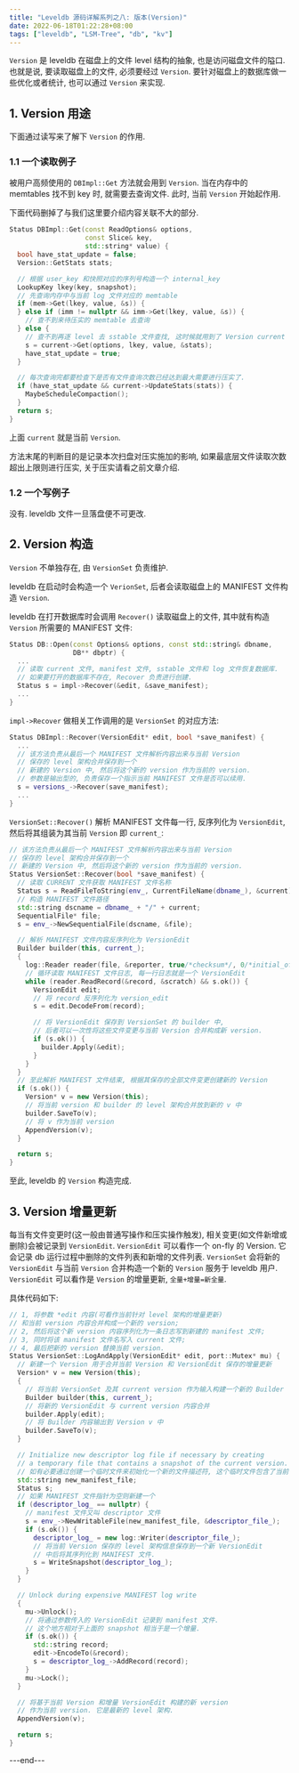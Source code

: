 ```yaml
---
title: "Leveldb 源码详解系列之八: 版本(Version)"
date: 2022-06-18T01:22:28+08:00
tags: ["leveldb", "LSM-Tree", "db", "kv"]
---
```


`Version` 是 leveldb 在磁盘上的文件 level 结构的抽象, 也是访问磁盘文件的隘口. 也就是说, 要读取磁盘上的文件, 必须要经过 `Version`. 要针对磁盘上的数据库做一些优化或者统计, 也可以通过 `Version` 来实现.

## 1. Version 用途

下面通过读写来了解下 `Version` 的作用. 

### 1.1 一个读取例子

被用户高频使用的 `DBImpl::Get` 方法就会用到 `Version`. 当在内存中的 memtables 找不到 key 时, 就需要去查询文件. 此时, 当前 `Version` 开始起作用.

下面代码删掉了与我们这里要介绍内容关联不大的部分.

```c++
Status DBImpl::Get(const ReadOptions& options,
                   const Slice& key,
                   std::string* value) {
  bool have_stat_update = false;
  Version::GetStats stats;

  // 根据 user_key 和快照对应的序列号构造一个 internal_key
  LookupKey lkey(key, snapshot);
  // 先查询内存中与当前 log 文件对应的 memtable
  if (mem->Get(lkey, value, &s)) {
  } else if (imm != nullptr && imm->Get(lkey, value, &s)) {
    // 查不到来待压实的 memtable 去查询
  } else {
    // 查不到再逐 level 去 sstable 文件查找, 这时候就用到了 Version current
    s = current->Get(options, lkey, value, &stats);
    have_stat_update = true;
  }

  // 每次查询完都要检查下是否有文件查询次数已经达到最大需要进行压实了.
  if (have_stat_update && current->UpdateStats(stats)) {
    MaybeScheduleCompaction();
  }
  return s;
}
```

上面 `current` 就是当前 `Version`. 

方法末尾的判断目的是记录本次扫盘对压实施加的影响, 如果最底层文件读取次数超出上限则进行压实, 关于压实请看之前文章介绍.

### 1.2 一个写例子

没有. leveldb 文件一旦落盘便不可更改.

## 2. Version 构造

`Version` 不单独存在, 由 `VersionSet` 负责维护.

leveldb 在启动时会构造一个 `VerionSet`, 后者会读取磁盘上的 MANIFEST 文件构造 `Version`.

leveldb 在打开数据库时会调用 `Recover()` 读取磁盘上的文件, 其中就有构造 `Version` 所需要的 MANIFEST 文件:

```c++
Status DB::Open(const Options& options, const std::string& dbname,
                DB** dbptr) {
  ...
  // 读取 current 文件, manifest 文件, sstable 文件和 log 文件恢复数据库.
  // 如果要打开的数据库不存在, Recover 负责进行创建.
  Status s = impl->Recover(&edit, &save_manifest);
  ...
}
```

`impl->Recover` 做相关工作调用的是 `VersionSet` 的对应方法:

```c++
Status DBImpl::Recover(VersionEdit* edit, bool *save_manifest) {
  ...
  // 该方法负责从最后一个 MANIFEST 文件解析内容出来与当前 Version
  // 保存的 level 架构合并保存到一个
  // 新建的 Version 中, 然后将这个新的 version 作为当前的 version.
  // 参数是输出型的, 负责保存一个指示当前 MANIFEST 文件是否可以续用.
  s = versions_->Recover(save_manifest);
  ...
}
```

`VersionSet::Recover()` 解析 MANIFEST 文件每一行, 反序列化为 `VersionEdit`, 然后将其组装为其当前 `Version` 即 `current_`:

```c++
// 该方法负责从最后一个 MANIFEST 文件解析内容出来与当前 Version 
// 保存的 level 架构合并保存到一个
// 新建的 Version 中, 然后将这个新的 version 作为当前的 version.
Status VersionSet::Recover(bool *save_manifest) {
  // 读取 CURRENT 文件获取 MANIFEST 文件名称
  Status s = ReadFileToString(env_, CurrentFileName(dbname_), &current);
  // 构造 MANIFEST 文件路径
  std::string dscname = dbname_ + "/" + current;
  SequentialFile* file;
  s = env_->NewSequentialFile(dscname, &file);

  // 解析 MANIFEST 文件内容反序列化为 VersionEdit
  Builder builder(this, current_);
  {
    log::Reader reader(file, &reporter, true/*checksum*/, 0/*initial_offset*/);
    // 循环读取 MANIFEST 文件日志, 每一行日志就是一个 VersionEdit
    while (reader.ReadRecord(&record, &scratch) && s.ok()) {
      VersionEdit edit;
      // 将 record 反序列化为 version_edit
      s = edit.DecodeFrom(record);

      // 将 VersionEdit 保存到 VersionSet 的 builder 中, 
      // 后者可以一次性将这些文件变更与当前 Version 合并构成新 version.
      if (s.ok()) {
        builder.Apply(&edit);
      }
    }
  }
  // 至此解析 MANIFEST 文件结束, 根据其保存的全部文件变更创建新的 Version
  if (s.ok()) {
    Version* v = new Version(this);
    // 将当前 version 和 builder 的 level 架构合并放到新的 v 中
    builder.SaveTo(v);
    // 将 v 作为当前 version
    AppendVersion(v);
  }

  return s;
}
```

至此, leveldb 的 `Version` 构造完成.

## 3. Version 增量更新

每当有文件变更时(这一般由普通写操作和压实操作触发), 相关变更(如文件新增或删除)会被记录到 `VersionEdit`. `VersionEdit` 可以看作一个 on-fly 的 Version. 它会记录 db 运行过程中删除的文件列表和新增的文件列表. `VersionSet` 会将新的 `VersionEdit` 与当前 `Version` 合并构造一个新的 `Version` 服务于 leveldb 用户. `VersionEdit` 可以看作是 `Version` 的增量更新, `全量+增量=新全量`.

具体代码如下:

```c++
// 1, 将参数 *edit 内容(可看作当前针对 level 架构的增量更新)
// 和当前 version 内容合并构成一个新的 version;
// 2, 然后将这个新 version 内容序列化为一条日志写到新建的 manifest 文件;
// 3, 同时将该 manifest 文件名写入 current 文件;
// 4, 最后把新的 version 替换当前 version.
Status VersionSet::LogAndApply(VersionEdit* edit, port::Mutex* mu) {
  // 新建一个 Version 用于合并当前 Version 和 VersionEdit 保存的增量更新
  Version* v = new Version(this);
  {
    // 将当前 VersionSet 及其 current version 作为输入构建一个新的 Builder
    Builder builder(this, current_);
    // 将新的 VersionEdit 与 current version 内容合并
    builder.Apply(edit);
    // 将 Builder 内容输出到 Version v 中
    builder.SaveTo(v);
  }

  // Initialize new descriptor log file if necessary by creating
  // a temporary file that contains a snapshot of the current version.
  // 如有必要通过创建一个临时文件来初始化一个新的文件描述符, 这个临时文件包含了当前 Version 的一个快照
  std::string new_manifest_file;
  Status s;
  // 如果 MANIFEST 文件指针为空则新建一个
  if (descriptor_log_ == nullptr) {
    // manifest 文件又叫 descriptor 文件
    s = env_->NewWritableFile(new_manifest_file, &descriptor_file_);
    if (s.ok()) {
      descriptor_log_ = new log::Writer(descriptor_file_);
      // 将当前 Version 保存的 level 架构信息保存到一个新 VersionEdit 
      // 中后将其序列化到 MANIFEST 文件.
      s = WriteSnapshot(descriptor_log_);
    }
  }

  // Unlock during expensive MANIFEST log write
  {
    mu->Unlock();
    // 将通过参数传入的 VersionEdit 记录到 manifest 文件. 
    // 这个地方相对于上面的 snapshot 相当于是一个增量.
    if (s.ok()) {
      std::string record;
      edit->EncodeTo(&record);
      s = descriptor_log_->AddRecord(record);
    }
    mu->Lock();
  }

  // 将基于当前 Version 和增量 VersionEdit 构建的新 version 
  // 作为当前 version. 它是最新的 level 架构.
  AppendVersion(v);

  return s;
}
```

---end---
